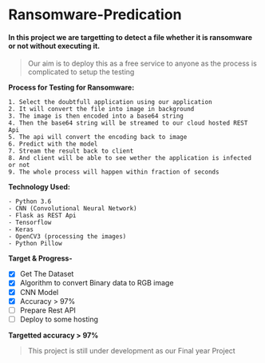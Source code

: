 # Ransomware-Predication

#### In this project we are targetting to detect a file whether it is ransomware or not without executing it.

> Our aim is to deploy this as a free service to anyone as the process is complicated to setup the testing

**Process for Testing for Ransomware:**
```
1. Select the doubtfull application using our application
2. It will convert the file into image in background
3. The image is then encoded into a base64 string
4. Then the base64 string will be streamed to our cloud hosted REST Api
5. The api will convert the encoding back to image
6. Predict with the model 
7. Stream the result back to client
8. And client will be able to see wether the application is infected or not
9. The whole process will happen within fraction of seconds
```

**Technology Used:**
```
- Python 3.6
- CNN (Convolutional Neural Network)
- Flask as REST Api
- Tensorflow
- Keras
- OpenCV3 (processing the images)
- Python Pillow
```

**Target & Progress-**
- [x] Get The Dataset
- [x] Algorithm to convert Binary data to RGB image
- [x] CNN Model
- [x] Accuracy > 97%
- [ ] Prepare Rest API
- [ ] Deploy to some hosting

**Targetted accuracy > 97%**

> This project is still under development as our Final year Project
